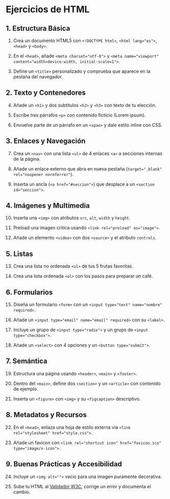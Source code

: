 # Ejercicios de HTML 

## 1. Estructura Básica

1. Crea un documento HTML5 con `<!DOCTYPE html>`, `<html lang="es">`, `<head>` y `<body>`.  

2. En el `<head>`, añade `<meta charset="utf-8">` y `<meta name="viewport" content="width=device-width, initial-scale=1">`.  

3. Define un `<title>` personalizado y comprueba que aparece en la pestaña del navegador.  

## 2. Texto y Contenedores  

4. Añade un `<h1>` y dos subtítulos `<h2>` y `<h3>` con texto de tu elección.  

5. Escribe tres párrafos `<p>` con contenido ficticio (Lorem ipsum).  

6. Envuelve parte de un párrafo en un `<span>` y dale estilo inline con CSS.  

## 3. Enlaces y Navegación  

7. Crea un `<nav>` con una lista `<ul>` de 4 enlaces `<a>` a secciones internas de la página.  

8. Añade un enlace externo que abra en nueva pestaña (`target="_blank" rel="noopener noreferrer"`).  

9. Inserta un ancla (`<a href="#seccion">`) que desplace a un `<section id="seccion">`.  

## 4. Imágenes y Multimedia  

10. Inserta una `<img>` con atributos `src`, `alt`, `width` y `height`.  

11. Preload una imagen crítica usando `<link rel="preload" as="image">`.  

12. Añade un elemento `<video>` con dos `<source>` y el atributo `controls`.  

## 5. Listas  

13. Crea una lista no ordenada `<ul>` de tus 5 frutas favoritas.  

14. Crea una lista ordenada `<ol>` con los pasos para preparar un café.  

## 6. Formularios  

15. Diseña un formulario `<form>` con un `<input type="text" name="nombre" required>`.  

16. Añade un `<input type="email" name="email" required>` con su `<label>`.  

17. Incluye un grupo de `<input type="radio">` y un grupo de `<input type="checkbox">`.  

18. Añade un `<select>` con 4 opciones y un `<button type="submit">`.  

## 7. Semántica  

19. Estructura una página usando `<header>`, `<main>` y `<footer>`.  

20. Dentro del `<main>`, define dos `<section>` y un `<article>` con contenido de ejemplo.  

21. Inserta un `<figure>` con `<img>` y su `<figcaption>` descriptivo.  

## 8. Metadatos y Recursos  

22. En el `<head>`, enlaza una hoja de estilo externa via `<link rel="stylesheet" href="style.css">`.  

23. Añade un favicon con `<link rel="shortcut icon" href="favicon.ico" type="image/x-icon">`.  

## 9. Buenas Prácticas y Accesibilidad  

24. Incluye un `<img alt="">` vacío para una imagen puramente decorativa.  

25. Sube tu HTML al [Validador W3C](https://validator.w3.org/), corrige un error y documenta el cambio.
